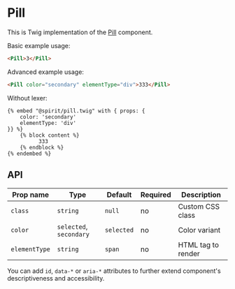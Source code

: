# Pill

This is Twig implementation of the [Pill] component.

Basic example usage:

```html
<Pill>3</Pill>
```

Advanced example usage:

```html
<Pill color="secondary" elementType="div">333</Pill>
```

Without lexer:

```twig
{% embed "@spirit/pill.twig" with { props: {
    color: 'secondary'
    elementType: 'div'
}} %}
    {% block content %}
          333
    {% endblock %}
{% endembed %}
```

## API

| Prop name     | Type                    | Default    | Required | Description        |
| ------------- | ----------------------- | ---------- | -------- | ------------------ |
| `class`       | `string`                | `null`     | no       | Custom CSS class   |
| `color`       | `selected`, `secondary` | `selected` | no       | Color variant      |
| `elementType` | `string`                | `span`     | no       | HTML tag to render |

You can add `id`, `data-*` or `aria-*` attributes to further extend component's
descriptiveness and accessibility.

[pill]: https://github.com/lmc-eu/spirit-design-system/tree/main/packages/web/src/scss/components/Pill
